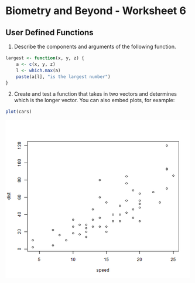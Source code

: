 Biometry and Beyond - Worksheet 6
========================================================

User Defined Functions
----------

1. Describe the components and arguments of the following function.


```r
largest <- function(x, y, z) {
    a <- c(x, y, z)
    l <- which.max(a)
    paste(a[l], "is the largest number")
}
```


2. Create and test a function that takes in two vectors and determines which is the longer vector. 
You can also embed plots, for example:


```r
plot(cars)
```

![plot of chunk unnamed-chunk-2](figure/unnamed-chunk-2.png) 


